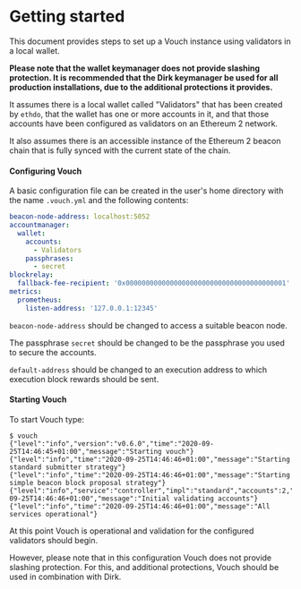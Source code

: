 # Getting started
This document provides steps to set up a Vouch instance using validators in a local wallet.

**Please note that the wallet keymanager does not provide slashing protection.  It is recommended that the Dirk keymanager be used for all production installations, due to the additional protections it provides.**

It assumes there is a local wallet called "Validators" that has been created by `ethdo`, that the wallet has one or more accounts in it, and that those accounts have been configured as validators on an Ethereum 2 network.

It also assumes there is an accessible instance of the Ethereum 2 beacon chain that is fully synced with the current state of the chain.

#### Configuring Vouch
A basic configuration file can be created in the user's home directory with the name `.vouch.yml` and the following contents:

```YAML
beacon-node-address: localhost:5052
accountmanager:
  wallet:
    accounts:
      - Validators
    passphrases:
      - secret
blockrelay:
  fallback-fee-recipient: '0x0000000000000000000000000000000000000001'
metrics:
  prometheus:
    listen-address: '127.0.0.1:12345'
```

`beacon-node-address` should be changed to access a suitable beacon node.

The passphrase `secret` should be changed to be the passphrase you used to secure the accounts.

`default-address` should be changed to an execution address to which execution block rewards should be sent.

#### Starting Vouch

To start Vouch type:
```
$ vouch
{"level":"info","version":"v0.6.0","time":"2020-09-25T14:46:45+01:00","message":"Starting vouch"}
{"level":"info","time":"2020-09-25T14:46:46+01:00","message":"Starting standard submitter strategy"}
{"level":"info","time":"2020-09-25T14:46:46+01:00","message":"Starting simple beacon block proposal strategy"}
{"level":"info","service":"controller","impl":"standard","accounts":2,"time":"2020-09-25T14:46:46+01:00","message":"Initial validating accounts"}
{"level":"info","time":"2020-09-25T14:46:46+01:00","message":"All services operational"}
```


At this point Vouch is operational and validation for the configured validators should begin.

However, please note that in this configuration Vouch does not provide slashing protection.  For this, and additional protections, Vouch should be used in combination with Dirk.
